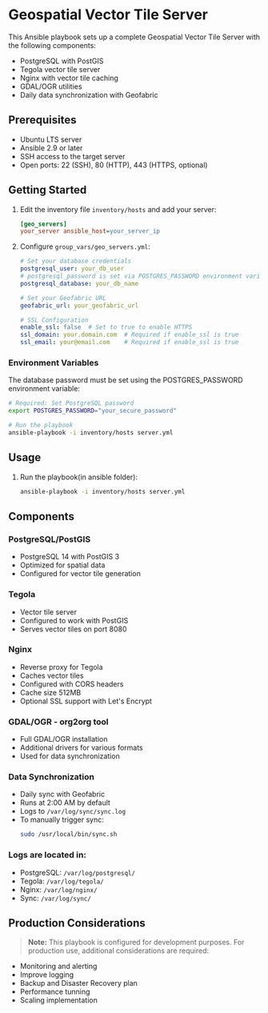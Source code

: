 # Geospatial Vector Tile Server

This Ansible playbook sets up a complete Geospatial Vector Tile Server with the following components:

- PostgreSQL with PostGIS
- Tegola vector tile server
- Nginx with vector tile caching
- GDAL/OGR utilities
- Daily data synchronization with Geofabric

## Prerequisites

- Ubuntu LTS server
- Ansible 2.9 or later
- SSH access to the target server
- Open ports: 22 (SSH), 80 (HTTP), 443 (HTTPS, optional)

## Getting Started

1. Edit the inventory file `inventory/hosts` and add your server:
   ```ini
   [geo_servers]
   your_server ansible_host=your_server_ip
   ```

2. Configure `group_vars/geo_servers.yml`:
   ```yaml
   # Set your database credentials
   postgresql_user: your_db_user
   # postgresql_password is set via POSTGRES_PASSWORD environment variable
   postgresql_database: your_db_name
   
   # Set your Geofabric URL
   geofabric_url: your_geofabric_url

   # SSL Configuration
   enable_ssl: false  # Set to true to enable HTTPS
   ssl_domain: your.domain.com  # Required if enable_ssl is true
   ssl_email: your@email.com    # Required if enable_ssl is true
   ```

### Environment Variables

The database password must be set using the POSTGRES_PASSWORD environment variable:

```bash
# Required: Set PostgreSQL password
export POSTGRES_PASSWORD="your_secure_password"

# Run the playbook
ansible-playbook -i inventory/hosts server.yml
```

## Usage

1. Run the playbook(in ansible folder):
   ```bash
   ansible-playbook -i inventory/hosts server.yml
   ```

## Components

### PostgreSQL/PostGIS
- PostgreSQL 14 with PostGIS 3
- Optimized for spatial data
- Configured for vector tile generation

### Tegola
- Vector tile server
- Configured to work with PostGIS
- Serves vector tiles on port 8080

### Nginx
- Reverse proxy for Tegola
- Caches vector tiles
- Configured with CORS headers
- Cache size 512MB
- Optional SSL support with Let's Encrypt

### GDAL/OGR - org2org tool
- Full GDAL/OGR installation
- Additional drivers for various formats
- Used for data synchronization

### Data Synchronization
- Daily sync with Geofabric
- Runs at 2:00 AM by default
- Logs to `/var/log/sync/sync.log`
- To manually trigger sync:
  ```bash
  sudo /usr/local/bin/sync.sh
  ```


### Logs are located in:
- PostgreSQL: `/var/log/postgresql/`
- Tegola: `/var/log/tegola/`
- Nginx: `/var/log/nginx/`
- Sync: `/var/log/sync/`


## Production Considerations

> **Note:** This playbook is configured for development purposes. For production use, additional considerations are required:

- Monitoring and alerting
- Improve logging
- Backup and Disaster Recovery plan
- Performance tunning
- Scaling implementation
